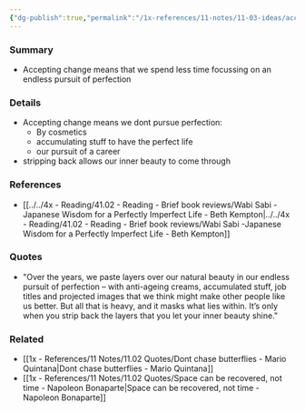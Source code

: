 ```yaml
---
{"dg-publish":true,"permalink":"/1x-references/11-notes/11-03-ideas/accept-change-by-how-we-pursue-stuff/","noteIcon":""}
---
```



### Summary
- Accepting change means that we spend less time focussing on an endless pursuit of perfection

### Details
- Accepting change means we dont pursue perfection:
	- By cosmetics
	- accumulating stuff to have the perfect life
	- our pursuit of a career
- stripping back allows our inner beauty to come through

### References
- [[../../4x - Reading/41.02 - Reading - Brief book reviews/Wabi Sabi -Japanese Wisdom for a Perfectly Imperfect Life - Beth Kempton\|../../4x - Reading/41.02 - Reading - Brief book reviews/Wabi Sabi -Japanese Wisdom for a Perfectly Imperfect Life - Beth Kempton]]

### Quotes
- "Over the years, we paste layers over our natural beauty in our endless pursuit of perfection – with anti-ageing creams, accumulated stuff, job titles and projected images that we think might make other people like us better. But all that is heavy, and it masks what lies within. It’s only when you strip back the layers that you let your inner beauty shine."

### Related
- [[1x - References/11 Notes/11.02 Quotes/Dont chase butterflies - Mario Quintana\|Dont chase butterflies - Mario Quintana]]
- [[1x - References/11 Notes/11.02 Quotes/Space can be recovered, not time - Napoleon Bonaparte\|Space can be recovered, not time - Napoleon Bonaparte]]